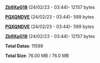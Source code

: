 [**Zb9XpG18**](/data/Zb9XpG18.txt) (24/02/23 - 03:44)- 12157 bytes

[**PQXQNDVE**](/data/PQXQNDVE.txt) (24/02/23 - 03:44)- 599 bytes

[**PQXQNDVE**](/data/PQXQNDVE.txt) (24/02/23 - 03:44)- 599 bytes

[**Zb9XpG18**](/data/Zb9XpG18.txt) (24/02/23 - 03:44)- 12157 bytes

**Total Datas**: 11599

**Total Size**: 76.00 MB / 76.0 MB